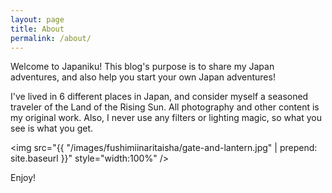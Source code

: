 ```yaml
---
layout: page
title: About
permalink: /about/
---
```


Welcome to Japaniku! This blog's purpose is to share my Japan adventures, and also help you start your own Japan adventures!

I've lived in 6 different places in Japan, and consider myself a seasoned traveler of the Land of the Rising Sun. All photography and other content is my original work. Also, I never use any filters or lighting magic, so what you see is what you get.

<img src="{{ "/images/fushimiinaritaisha/gate-and-lantern.jpg" | prepend: site.baseurl }}" style="width:100%" />

Enjoy!
